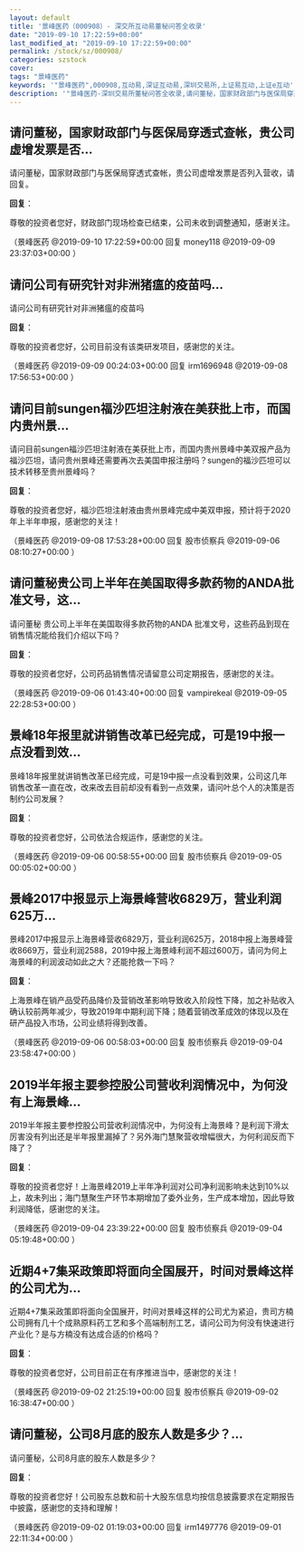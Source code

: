 ```yaml
---
layout: default
title: '景峰医药（000908）- 深交所互动易董秘问答全收录'
date: "2019-09-10 17:22:59+00:00"
last_modified_at: "2019-09-10 17:22:59+00:00"
permalink: /stock/sz/000908/
categories: szstock
cover: 
tags: "景峰医药"
keywords: '"景峰医药",000908,互动易,深证互动易,深圳交易所,上证易互动,上证e互动'
description: '"景峰医药-深圳交易所董秘问答全收录,请问董秘，国家财政部门与医保局穿透式查帐，贵公司虚增发票是否列入营收，请回复。"'
---
```


## 请问董秘，国家财政部门与医保局穿透式查帐，贵公司虚增发票是否...

请问董秘，国家财政部门与医保局穿透式查帐，贵公司虚增发票是否列入营收，请回复。

**回复**：

尊敬的投资者您好，财政部门现场检查已结束，公司未收到调整通知，感谢关注。 

（景峰医药  @2019-09-10 17:22:59+00:00 回复 money118  @2019-09-09 23:37:03+00:00 ）

## 请问公司有研究针对非洲猪瘟的疫苗吗...

请问公司有研究针对非洲猪瘟的疫苗吗

**回复**：

尊敬的投资者您好，公司目前没有该类研发项目，感谢您的关注。 

（景峰医药  @2019-09-09 00:24:03+00:00 回复 irm1696948  @2019-09-08 17:56:53+00:00 ）

## 请问目前sungen福沙匹坦注射液在美获批上市，而国内贵州景...

请问目前sungen福沙匹坦注射液在美获批上市，而国内贵州景峰中美双报产品为福沙匹坦，请问贵州景峰还需要再次去美国申报注册吗？sungen的福沙匹坦可以技术转移至贵州景峰吗？

**回复**：

尊敬的投资者您好，福沙匹坦注射液由贵州景峰完成中美双申报，预计将于2020年上半年申报，感谢您的关注！ 

（景峰医药  @2019-09-08 17:53:28+00:00 回复 股市侦察兵  @2019-09-06 08:10:27+00:00 ）

## 请问董秘贵公司上半年在美国取得多款药物的ANDA批准文号，这...

请问董秘 贵公司上半年在美国取得多款药物的ANDA 批准文号，这些药品到现在销售情况能给我们介绍以下吗？

**回复**：

尊敬的投资者您好，公司药品销售情况请留意公司定期报告，感谢您的关注。 

（景峰医药  @2019-09-06 01:43:40+00:00 回复 vampirekeal  @2019-09-05 22:28:53+00:00 ）

## 景峰18年报里就讲销售改革已经完成，可是19中报一点没看到效...

景峰18年报里就讲销售改革已经完成，可是19中报一点没看到效果，公司这几年销售改革一直在改，改来改去目前却没有看到一点效果，请问叶总个人的决策是否制约公司发展？

**回复**：

尊敬的投资者您好，公司依法合规运作，感谢您的关注。 

（景峰医药  @2019-09-06 00:58:55+00:00 回复 股市侦察兵  @2019-09-05 00:05:02+00:00 ）

## 景峰2017中报显示上海景峰营收6829万，营业利润625万...

景峰2017中报显示上海景峰营收6829万，营业利润625万，2018中报上海景峰营收8669万，营业利润2588，2019中报上海景峰利润不超过600万，请问为何上海景峰的利润波动如此之大？还能抢救一下吗？

**回复**：

上海景峰在销产品受药品降价及营销改革影响导致收入阶段性下降，加之补贴收入确认较前两年减少，导致2019年中期利润下降；随着营销改革成效的体现以及在研产品投入市场，公司业绩将得到改善。 

（景峰医药  @2019-09-06 00:58:03+00:00 回复 股市侦察兵  @2019-09-04 23:58:47+00:00 ）

## 2019半年报主要参控股公司营收利润情况中，为何没有上海景峰...

2019半年报主要参控股公司营收利润情况中，为何没有上海景峰？是利润下滑太厉害没有列出还是半年报里漏掉了？另外海门慧聚营收增幅很大，为何利润反而下降了？

**回复**：

尊敬的投资者您好！上海景峰2019上半年净利润对公司净利润影响未达到10%以上，故未列出；海门慧聚生产环节本期增加了委外业务，生产成本增加，因此导致利润降低，感谢您的关注。 

（景峰医药  @2019-09-04 23:39:22+00:00 回复 股市侦察兵  @2019-09-04 05:19:48+00:00 ）

## 近期4+7集采政策即将面向全国展开，时间对景峰这样的公司尤为...

近期4+7集采政策即将面向全国展开，时间对景峰这样的公司尤为紧迫，贵司方楠公司拥有几十个成熟原料药工艺和多个高端制剂工艺，请问公司为何没有快速进行产业化？是与方楠没有达成合适的价格吗？

**回复**：

尊敬的投资者您好，公司目前正在有序推进当中，感谢您的关注！ 

（景峰医药  @2019-09-02 21:25:19+00:00 回复 股市侦察兵  @2019-09-02 16:38:47+00:00 ）

## 请问董秘，公司8月底的股东人数是多少？...

请问董秘，公司8月底的股东人数是多少？

**回复**：

尊敬的投资者您好！公司股东总数和前十大股东信息均按信息披露要求在定期报告中披露，感谢您的支持和理解！ 

（景峰医药  @2019-09-02 01:19:03+00:00 回复 irm1497776  @2019-09-01 22:11:34+00:00 ）

